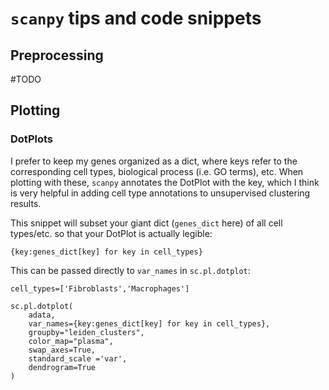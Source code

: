 # `scanpy` tips and code snippets

## Preprocessing
#TODO

## Plotting
### DotPlots
I prefer to keep my genes organized as a dict, where keys refer to the corresponding cell types, biological process (i.e. GO terms), etc. When plotting with these, `scanpy` annotates the DotPlot with the key, which I think is very helpful in adding cell type annotations to unsupervised clustering results.

This snippet will subset your giant dict (`genes_dict` here) of all cell types/etc. so that your DotPlot is actually legible:
```
{key:genes_dict[key] for key in cell_types}
```
This can be passed directly to `var_names` in `sc.pl.dotplot`:
```
cell_types=['Fibroblasts','Macrophages']

sc.pl.dotplot(
    adata,
    var_names={key:genes_dict[key] for key in cell_types},
    groupby="leiden_clusters",
    color_map="plasma",
    swap_axes=True,
    standard_scale ='var',
    dendrogram=True
)
```
